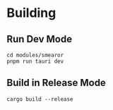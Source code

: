 # Building

## Run Dev Mode

```shell
cd modules/smearor
pnpm run tauri dev
```

## Build in Release Mode

```shell
cargo build --release
```
